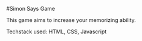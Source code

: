 #Simon Says Game 

This game aims to increase your memorizing ability.


Techstack used: HTML, CSS, Javascript
